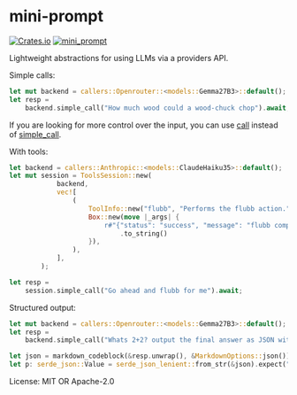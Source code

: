 # mini-prompt

[![Crates.io](https://img.shields.io/crates/v/mini-prompt.svg)](https://crates.io/crates/mini-prompt) [![mini_prompt](https://docs.rs/mini-prompt/badge.svg)](https://docs.rs/mini-prompt)

Lightweight abstractions for using LLMs via a providers API.

Simple calls:
```rust
let mut backend = callers::Openrouter::<models::Gemma27B3>::default();
let resp =
    backend.simple_call("How much wood could a wood-chuck chop").await;
```

If you are looking for more control over the input, you can use [call](ModelCaller::call) instead of [simple_call](ModelCaller::simple_call).



With tools:
```rust
let backend = callers::Anthropic::<models::ClaudeHaiku35>::default();
let mut session = ToolsSession::new(
            backend,
            vec![
                (
                    ToolInfo::new("flubb", "Performs the flubb action.", None).into(),
                    Box::new(move |_args| {
                        r#"{"status": "success", "message": "flubb completed successfully"}"#
                            .to_string()
                    }),
                ),
            ],
        );

let resp =
    session.simple_call("Go ahead and flubb for me").await;
```

Structured output:
```rust
let mut backend = callers::Openrouter::<models::Gemma27B3>::default();
let resp =
    backend.simple_call("Whats 2+2? output the final answer as JSON within triple backticks (A markdown code block with json as the language).").await;

let json = markdown_codeblock(&resp.unwrap(), &MarkdownOptions::json()).unwrap();
let p: serde_json::Value = serde_json_lenient::from_str(&json).expect("json decode");
```

License: MIT OR Apache-2.0
